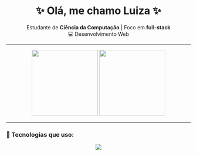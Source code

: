 <h1 align="center">✨ Olá, me chamo Luiza ✨</h1>

<p align="center">
  Estudante de <b>Ciência da Computação</b> | Foco em <b>full-stack</b><br/>
  💻 Desenvolvimento Web 
</p>

---

<div align="center">
  <img src="https://github-readme-stats.vercel.app/api?username=LuizaaQueiroz&show_icons=true&theme=catppuccin_mocha" height="180em"" />
  <img src="https://github-readme-stats.vercel.app/api/top-langs?username=LuizaaQueiroz&layout=compact&langs_count=8&card_width=320&theme=catppuccin_mocha&hide=C" height="180em" />
</div>

---

### 🚀 Tecnologias que uso:
<div align="center">
  <img src="https://skillicons.dev/icons?i=html,css,python,java,mysql,postgres,git,github" />
</div>
